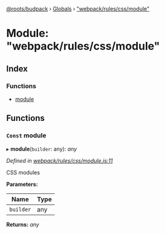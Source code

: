 [@roots/budpack](../README.md) › [Globals](../globals.md) › ["webpack/rules/css/module"](_webpack_rules_css_module_.md)

# Module: "webpack/rules/css/module"

## Index

### Functions

* [module](_webpack_rules_css_module_.md#const-module)

## Functions

### `Const` module

▸ **module**(`builder`: any): *any*

*Defined in [webpack/rules/css/module.js:11](https://github.com/roots/bud-support/blob/bc9161d/src/budpack/builder/webpack/rules/css/module.js#L11)*

CSS modules

**Parameters:**

Name | Type |
------ | ------ |
`builder` | any |

**Returns:** *any*
